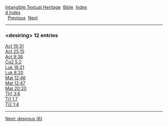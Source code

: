 [Intangible Textual Heritage](../../index)  [Bible](../index) 
[Index](index)   
[d Index](_d_)  
  [Previous](c03057)  [Next](c03059) 

------------------------------------------------------------------------

### &lt;desiring&gt; 12 entries

[Act 19:31](../kjv/act019.htm#031)  
[Act 25:15](../kjv/act025.htm#015)  
[Act 9:38](../kjv/act009.htm#038)  
[Co2 5:2](../kjv/co2005.htm#002)  
[Luk 16:21](../kjv/luk016.htm#021)  
[Luk 8:20](../kjv/luk008.htm#020)  
[Mat 12:46](../kjv/mat012.htm#046)  
[Mat 12:47](../kjv/mat012.htm#047)  
[Mat 20:20](../kjv/mat020.htm#020)  
[Th1 3:6](../kjv/th1003.htm#006)  
[Ti1 1:7](../kjv/ti1001.htm#007)  
[Ti2 1:4](../kjv/ti2001.htm#004)  

------------------------------------------------------------------------

[Next: desirous (6)](c03059)
